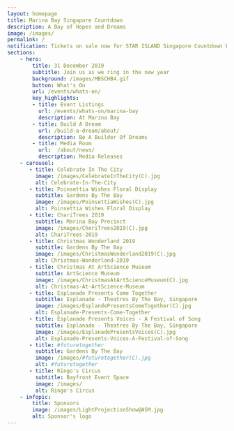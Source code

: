```yaml
---
layout: homepage
title: Marina Bay Singapore Countdown
description: A Bay of Hopes and Dreams
image: /images/
permalink: /
notification: Tickets on sale now for STAR ISLAND Singapore Countdown Edition 2019 - 2020 
sections:
    - hero:
        title: 31 December 2019
        subtitle: Join us as we ring in the new year
        background: /images/MBSCHB4.gif
        button: What's On
        url: /events/whats-on/
        key_highlights:
        - title: Event Listings  
          url: /events/whats-on/marina-bay
          description: At Marina Bay
        - title: Build A Dream
          url: /build-a-dream/about/
          description: Be A Builder Of Dreams
        - title: Media Room 
          url: 	/about/news/
          description: Media Releases
    - carousel:
       - title: Celebrate In The City 
         image: /images/CelebrateInTheCity(C).jpg
         alt: Celebrate-In-The-City 
       - title: Poinsettia Wishes Floral Display
         subtitle: Gardens By The Bay
         image: /images/PoinsettiaWishes(C).jpg
         alt: Poinsettia Wishes Floral Display
       - title: ChariTrees 2019
         subtitle: Marina Bay Precinct
         image: /images/CheriTrees2019(C).jpg
         alt: ChariTrees-2019
       - title: Christmas Wonderland 2019
         subtitle: Gardens By The Bay 
         image: /images/ChristmasWonderland2019(C).jpg
         alt: Christmas-Wonderland-2019
       - title: Christmas At ArtScience Museum
         subtitle: ArtScience Museum 
         image: /images/ChristmasAtArtScienceMuseum(C).jpg
         alt: Christmas-At-ArtScience-Museum
       - title: Esplanade Presents Come Together 
         subtitle: Esplanade - Theatres By The Bay, Singapore 
         image: /images/EsplandePresentsComeTogether(C).jpg
         alt: Esplanade-Presents-Come-Together
       - title: Esplanade Presents Voices - A Festival of Song
         subtitle: Esplanade - Theatres By The Bay, Singapore 
         image: /images/EsplanadePresentsVoices(C).jpg
         alt: Esplanade-Presents-Voices-A-Festival-of-Song
       - title: #futuretogether
         subtitle: Gardens By The Bay 
         image: /images/#futuretogether(C).jpg
         alt: #futuretogether
       - title: Ringo's Circus
         subtitle: Bayfront Event Space 
         image: /images/
         alt: Ringo's Circus
    - infopic:
        title: Sponsors
        image: /images/LightProjectionShow@ASM.jpg
        alt: Sponsor's logo 
---
```

